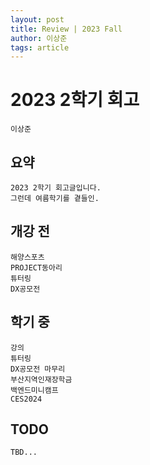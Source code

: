 ```yaml
---
layout: post
title: Review | 2023 Fall 
author: 이상준
tags: article
---
```


# 2023 2학기 회고
    이상준

## 요약 
    2023 2학기 회고글입니다. 
    그런데 여름학기를 곁들인.

## 개강 전
    해양스포츠
    PROJECT동아리
    튜터링
    DX공모전 

## 학기 중
    강의
    튜터링
    DX공모전 마무리
    부산지역인재장학금
    백엔드미니캠프
    CES2024

## TODO
    TBD...